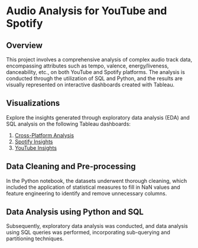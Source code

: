 # Audio Analysis for YouTube and Spotify

## Overview
This project involves a comprehensive analysis of complex audio track data, encompassing attributes such as tempo, valence, energy/liveness, danceability, etc., on both YouTube and Spotify platforms. The analysis is conducted through the utilization of SQL and Python, and the results are visually represented on interactive dashboards created with Tableau.

## Visualizations
Explore the insights generated through exploratory data analysis (EDA) and SQL analysis on the following Tableau dashboards:

1. [Cross-Platform Analysis](https://public.tableau.com/views/YouTubeSpotifyAnalysis/Cross_Platform_Analysis?:language=en-US&publish=yes&:display_count=n&:origin=viz_share_link)
2. [Spotify Insights](https://public.tableau.com/views/YouTubeSpotifyAnalysis/Spotify_Dashboard?:language=en-US&publish=yes&:display_count=n&:origin=viz_share_link)
3. [YouTube Insights](https://public.tableau.com/views/YouTubeSpotifyAnalysis/YouTube_Dashboard?:language=en-US&publish=yes&:display_count=n&:origin=viz_share_link)

## Data Cleaning and Pre-processing
In the Python notebook, the datasets underwent thorough cleaning, which included the application of statistical measures to fill in NaN values and feature engineering to identify and remove unnecessary columns.

## Data Analysis using Python and SQL
Subsequently, exploratory data analysis was conducted, and data analysis using SQL queries was performed, incorporating sub-querying and partitioning techniques.
